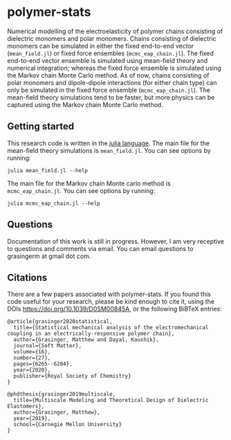 # polymer-stats
Numerical modelling of the electroelasticity of polymer chains consisting of dielectric monomers and polar monomers.
Chains consisting of dielectric monomers can be simulated in either the fixed end-to-end vector (`mean_field.jl`) or fixed force ensembles (`mcmc_eap_chain.jl`).
The fixed end-to-end vector ensemble is simulated using mean-field theory and numerical integration; whereas the fixed force ensemble is simulated using the Markov chain Monte Carlo method.
As of now, chains consisting of polar monomers and dipole-dipole interactions (for either chain type) can only be simulated in the fixed force ensemble (`mcmc_eap_chain.jl`). The mean-field theory simulations tend to be faster, but more physics can be captured using the Markov chain Monte Carlo method.

## Getting started
This research code is written in the [julia language](https://julialang.org/).
The main file for the mean-field theory simulations is ``mean_field.jl``.
You can see options by running:

    julia mean_field.jl --help
    
The main file for the Markov chain Monte carlo method is ``mcmc_eap_chain.jl``.
You can see options by running:

    julia mcmc_eap_chain.jl --help

## Questions
Documentation of this work is still in progress. However, I am very receptive to questions and comments via email. You can email questions to grasingerm at gmail dot com.

## Citations
There are a few papers associated with polymer-stats. 
If you found this code useful for your research, please be kind enough to cite it, using the DOIs https://doi.org/10.1039/D0SM00845A, or the following BiBTeX entries:


    @article{grasinger2020statistical,
      title={Statistical mechanical analysis of the electromechanical coupling in an electrically-responsive polymer chain},
      author={Grasinger, Matthew and Dayal, Kaushik},
      journal={Soft Matter},
      volume={16},
      number={27},
      pages={6265--6284},
      year={2020},
      publisher={Royal Society of Chemistry}
    }

    @phdthesis{grasinger2019multiscale,
      title={Multiscale Modeling and Theoretical Design of Dielectric Elastomers},
      author={Grasinger, Matthew},
      year={2019},
      school={Carnegie Mellon University}
    }
